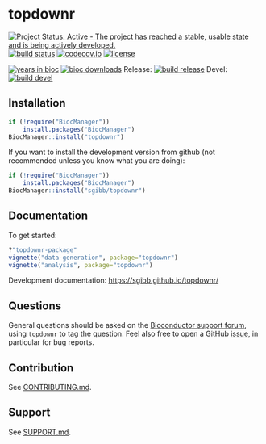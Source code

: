 # topdownr

[![Project Status: Active - The project has reached a stable, usable state and is being actively developed.](https://www.repostatus.org/badges/latest/active.svg)](https://www.repostatus.org/#active)
[![build status](https://travis-ci.org/sgibb/topdownr.svg?branch=master)](https://travis-ci.org/sgibb/topdownr?branch=master)
[![codecov.io](https://img.shields.io/codecov/c/github/sgibb/topdownr.svg?branch=master)](https://codecov.io/github/sgibb/topdownr/?branch=master)
[![license](https://img.shields.io/badge/license-GPL%20%28%3E=%203%29-brightgreen.svg?style=flat)](https://www.gnu.org/licenses/gpl-3.0.html)

[![years in bioc](https://bioconductor.org/shields/years-in-bioc/topdownr.svg)](https://bioconductor.org/packages/release/bioc/html/topdownr.html)
[![bioc downloads](https://bioconductor.org/shields/downloads/topdownr.svg)](https://bioconductor.org/packages/stats/bioc/topdownr/)
Release: [![build release](https://bioconductor.org/shields/build/release/bioc/topdownr.svg)](https://bioconductor.org/checkResults/release/bioc-LATEST/topdownr/)
Devel: [![build devel](https://bioconductor.org/shields/build/devel/bioc/topdownr.svg)](https://bioconductor.org/checkResults/devel/bioc-LATEST/topdownr/)

## Installation

```r
if (!require("BiocManager"))
    install.packages("BiocManager")
BiocManager::install("topdownr")
```

If you want to install the development version from github
(not recommended unless you know what you are doing):

```r
if (!require("BiocManager"))
    install.packages("BiocManager")
BiocManager::install("sgibb/topdownr")
```

## Documentation

To get started:

```r
?"topdownr-package"
vignette("data-generation", package="topdownr")
vignette("analysis", package="topdownr")
```

Development documentation: https://sgibb.github.io/topdownr/

## Questions

General questions should be asked on
the [Bioconductor support forum](https://support.bioconductor.org/),
using `topdownr` to tag the question. Feel also free to open a
GitHub [issue](https://github.com/sgibb/topdownr/issues), in
particular for bug reports.

## Contribution

See [CONTRIBUTING.md](CONTRIBUTING.md).

## Support

See [SUPPORT.md](SUPPORT.md).
